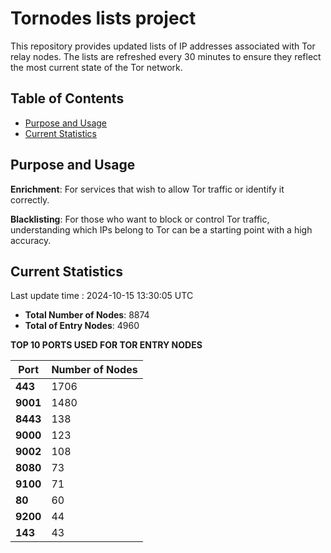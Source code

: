 # Tornodes lists project

This repository provides updated lists of IP addresses associated with Tor relay nodes. The lists are refreshed every 30 minutes to ensure they reflect the most current state of the Tor network.

## Table of Contents

- [Purpose and Usage](#purpose-and-usage)
- [Current Statistics](#current-statistics)


## Purpose and Usage

**Enrichment**: For services that wish to allow Tor traffic or identify it correctly.

**Blacklisting**: For those who want to block or control Tor traffic, understanding which IPs belong to Tor can be a starting point with a high accuracy.

## Current Statistics

Last update time : 2024-10-15 13:30:05 UTC

- **Total Number of Nodes**: 8874
- **Total of Entry Nodes**: 4960

**TOP 10 PORTS USED FOR TOR ENTRY NODES**

| **Port** | **Number of Nodes** |
|------|-----------------|
| **443**   | 1706  |
| **9001**   | 1480  |
| **8443**   | 138  |
| **9000**   | 123  |
| **9002**   | 108  |
| **8080**   | 73  |
| **9100**   | 71  |
| **80**   | 60  |
| **9200**   | 44  |
| **143**   | 43  |

